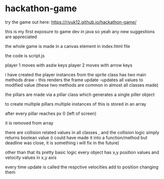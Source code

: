 # hackathon-game

try the game out here:
https://riyuk12.github.io/hackathon-game/

this is my first exposure to game dev in java so yeah any new suggestions are appreciated

the whole game is made in a canvas element in index.html file

the code is script.js

player 1 moves with asdw keys
player 2 moves with arrow keys

i have created the player instances from the sprite class 
  has two main methods 
  draw - this renders the frame
  update -updates all values to modified value
  (these two methods are common in almost all classes made)
  
the pillars are made via a pillar class which generates a single piller object

to create multiple pillars multiple instances of this is stored in an array

after every pillar reaches px 0 (left of screen)

it is removed from array

there are collision related values in all classes , and the collision logic simply returns boolean value
(i could have made it into a function/method but deadline was close, it is something i will fix in the future)

other than that its pretty basic logic every object has x,y position values and velocity values in x,y axis

every time update is called the respctive velocities add to position changing them
